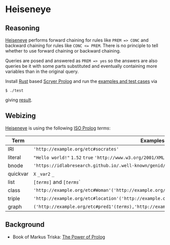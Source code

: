 # Heiseneye

## Reasoning

[Heiseneye](https://github.com/IDLabResearch/Heiseneye) performs forward chaining for rules like `PREM => CONC` and backward chaining for rules like `CONC <= PREM`.
There is no principle to tell whether to use forward chaining or backward chaining.

Queries are posed and answered as `PREM => yes` so the answers are also queries be it with some parts
substituted and eventually containing more variables than in the original query.

Install [Rust](https://www.rust-lang.org/) based [Scryer Prolog](https://github.com/mthom/scryer-prolog#installing-scryer-prolog)
and run the [examples and test cases](./etc) via
```
$ ./test
```
giving [result](./result.pl).

## Webizing

[Heiseneye](https://github.com/IDLabResearch/Heiseneye) is using the following [ISO Prolog](https://en.wikipedia.org/wiki/Prolog#ISO_Prolog) *terms*:

| Term     | Examples                                                                                        |
| -------- | ----------------------------------------------------------------------------------------------- |
| IRI      | `'http://example.org/etc#socrates'`                                                             |
| literal  | `"Hello world!"` `1.52` `true` `'http://www.w3.org/2001/XMLSchema#date'("2022-01-15")`          |
| bnode    | `'https://idlabresearch.github.io/.well-known/genid/9453595560568678716#sk1'`                   |
| quickvar | `X` `_var2` `_`                                                                                 |
| list     | `[`*`terms`*`]` and `[`*`terms`*`|`*`list`*`]`                                                  |
| class    | `'http://example.org/etc#Woman'('http://example.org/etc#Emmy_Noether')`                         |
| triple   | `'http://example.org/etc#location'('http://example.org/etc#i1','http://example.org/etc#gent')`  |
| graph    | `('http://example.org/etc#pred1'(`*`terms`*`),'http://example.org/etc#pred9'(`*`terms`*`),...)` |

## Background

- Book of Markus Triska: [The Power of Prolog](https://www.metalevel.at/prolog)
